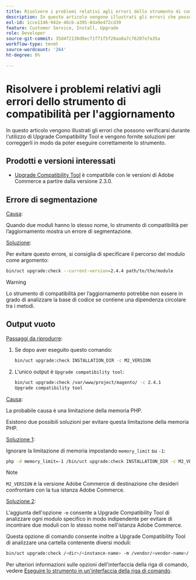 ```yaml
---
title: Risolvere i problemi relativi agli errori dello strumento di compatibilità per l'aggiornamento
description: In questo articolo vengono illustrati gli errori che possono verificarsi durante l'utilizzo di Upgrade Compatibility Tool e vengono fornite soluzioni per correggerli in modo da poter eseguire correttamente lo strumento.
exl-id: 1cce1146-942e-46cb-a395-8da9e472cd39
feature: Customer Service, Install, Upgrade
role: Developer
source-git-commit: 35d4f2130d0ec71f71f5f20aa8a7c76207e7a35a
workflow-type: tm+mt
source-wordcount: '264'
ht-degree: 0%

---
```


# Risolvere i problemi relativi agli errori dello strumento di compatibilità per l&#39;aggiornamento

In questo articolo vengono illustrati gli errori che possono verificarsi durante l&#39;utilizzo di Upgrade Compatibility Tool e vengono fornite soluzioni per correggerli in modo da poter eseguire correttamente lo strumento.

## Prodotti e versioni interessati

* [Upgrade Compatibility Tool](https://experienceleague.adobe.com/docs/commerce-operations/upgrade-guide/upgrade-compatibility-tool/overview.html) è compatibile con le versioni di Adobe Commerce a partire dalla versione 2.3.0.

## Errore di segmentazione

<u>Causa</u>:

Quando due moduli hanno lo stesso nome, lo strumento di compatibilità per l’aggiornamento mostra un errore di segmentazione.

<u>Soluzione</u>:

Per evitare questo errore, si consiglia di specificare il percorso del modulo come argomento:

```bash
bin/uct upgrade:check --current-version=2.4.4 path/to/the/module
```

>[!WARNING]
>
> Lo strumento di compatibilità per l’aggiornamento potrebbe non essere in grado di analizzare la base di codice se contiene una dipendenza circolare tra i metodi.

## Output vuoto

<u>Passaggi da riprodurre</u>:

1. Se dopo aver eseguito questo comando:

   ```bash
   bin/uct upgrade:check INSTALLATION_DIR -c M2_VERSION
   ```

1. L&#39;unico output è `Upgrade compatibility tool`:

   ```bash
   bin/uct upgrade:check /var/www/project/magento/ -c 2.4.1
   Upgrade compatibility tool
   ```

<u>Causa</u>:

La probabile causa è una limitazione della memoria PHP.

Esistono due possibili soluzioni per evitare questa limitazione della memoria PHP.

<u>Soluzione 1</u>:

Ignorare la limitazione di memoria impostando `memory_limit` su `-1`:

```bash
php -d memory_limit=-1 /bin/uct upgrade:check INSTALLATION_DIR -c M2_VERSION
```

>[!NOTE]
>
> `M2_VERSION` è la versione Adobe Commerce di destinazione che desideri confrontare con la tua istanza Adobe Commerce.

<u>Soluzione 2</u>:

L&#39;aggiunta dell&#39;opzione `-m` consente a Upgrade Compatibility Tool di analizzare ogni modulo specifico in modo indipendente per evitare di incontrare due moduli con lo stesso nome nell&#39;istanza Adobe Commerce.

Questa opzione di comando consente inoltre a Upgrade Compatibility Tool di analizzare una cartella contenente diversi moduli:

```bash
bin/uct upgrade:check /<dir>/<instance-name> -m /vendor/<vendor-name>/
```

Per ulteriori informazioni sulle opzioni dell&#39;interfaccia della riga di comando, vedere [Eseguire lo strumento in un&#39;interfaccia della riga di comando](https://experienceleague.adobe.com/docs/commerce-operations/upgrade-guide/upgrade-compatibility-tool/use-upgrade-compatibility-tool/run.html).
